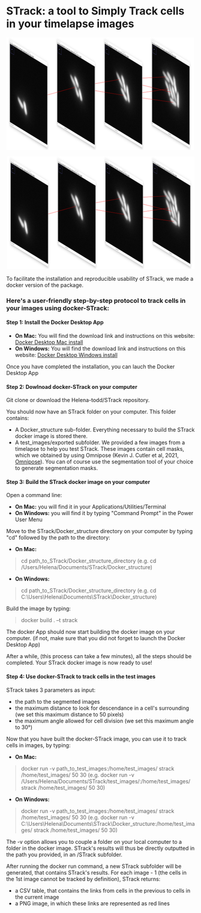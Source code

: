 # STrack: a tool to Simply Track cells in your timelapse images

<img src="https://github.com/Helena-todd/STrack/blob/master/cell_tracking.png" width="500" height="300">

<p align="center">
  <img width="500" height="300" src="https://github.com/Helena-todd/STrack/blob/master/cell_tracking.png">
</p>

To facilitate the installation and reproducible usability of STrack, we made a docker version of the package.

### Here's a user-friendly step-by-step protocol to track cells in your images using docker-STrack:

#### Step 1: Install the Docker Desktop App

- **On Mac:** You will find the download link and instructions on this website: [Docker Desktop Mac install](https://docs.docker.com/desktop/mac/install/)
- **On Windows:** You will find the download link and instructions on this website: [Docker Desktop Windows install](https://docs.docker.com/desktop/windows/install/)

Once you have completed the installation, you can lauch the Docker Desktop App

#### Step 2: Dowlnoad docker-STrack on your computer

Git clone or download the Helena-todd/STrack repository.

You should now have an STrack folder on your computer. This folder contains:
- A Docker_structure sub-folder. Everything necessary to build the STrack docker image is stored there.
- A test_images/exported subfolder. We provided a few images from a timelapse to help you test STrack. These images contain cell masks, which we obtained by using Omnipose (Kevin J. Cutler et al, 2021, [Omnipose](https://github.com/kevinjohncutler/omnipose.git)). You can of course use the segmentation tool of your choice to generate segmentation masks.

#### Step 3: Build the STrack docker image on your computer

Open a command line:
- **On Mac:** you will find it in your Applications/Utilities/Terminal
- **On Windows:** you will find it by typing "Command Prompt" in the Power User Menu

Move to the STrack/Docker_structure directory on your computer by typing "cd" followed by the path to the directory:
- **On Mac:** 
> cd path_to_STrack/Docker_structure_directory
(e.g. cd /Users/Helena/Documents/STrack/Docker_structure)
- **On Windows:** 
> cd path_to_STrack/Docker_structure_directory
(e.g. cd C:\Users\Helena\Documents\STrack\Docker_structure)

Build the image by typing:
> docker build . –t strack

The docker App should now start building the docker image on your computer. 
(if not, make sure that you did not forget to launch the Docker Desktop App)

After a while, (this process can take a few minutes), all the steps should be completed. Your STrack docker image is now ready to use!

#### Step 4: Use docker-STrack to track cells in the test images

STrack takes 3 parameters as input:
- the path to the segmented images
- the maximum distance to look for descendance in a cell's surrounding (we set this maximum distance to 50 pixels)
- the maximum angle allowed for cell division (we set this maximum angle to 30°)

Now that you have built the docker-STrack image, you can use it to track cells in images, by typing:
- **On Mac:** 
> docker run -v path_to_test_images:/home/test_images/ strack /home/test_images/ 50 30
(e.g. docker run -v /Users/Helena/Documents/STrack/test_images/:/home/test_images/ strack /home/test_images/ 50 30)
- **On Windows:** 
> docker run -v path_to_test_images:/home/test_images/ strack /home/test_images/ 50 30
(e.g. docker run -v C:\Users\Helena\Documents\STrack\Docker_structure\:/home/test_images/ strack /home/test_images/ 50 30)

The -v option allows you to couple a folder on your local computer to a folder in the docker image. STrack's results will thus be directly outputted in the path you provided, in an /STrack subfolder.

After running the docker run command, a new STrack subfolder will be generated, that contains STrack's results. For each image - 1 (the cells in the 1st image cannot be tracked by definition), STrack returns:
- a CSV table, that contains the links from cells in the previous to cells in the current image
- a PNG image, in which these links are represented as red lines









